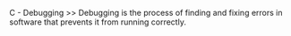 C - Debugging >>
Debugging is the process of finding and fixing errors in software that prevents it from running correctly.
